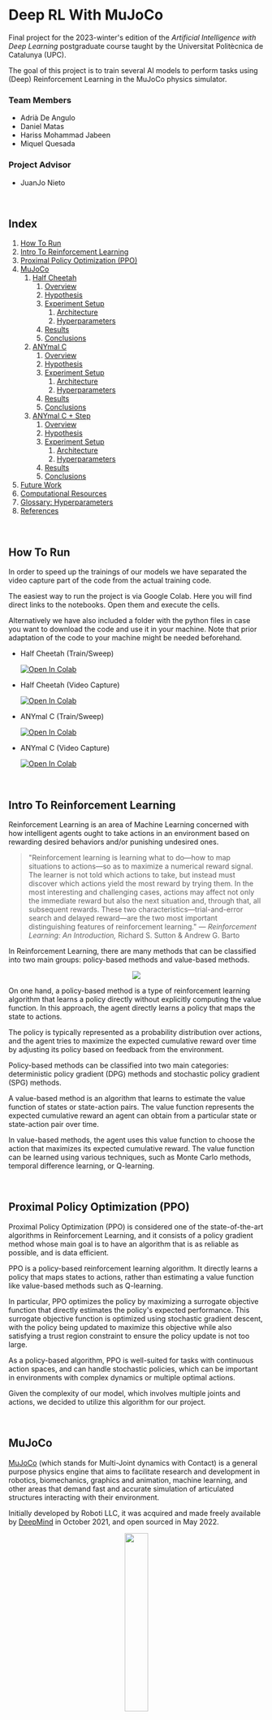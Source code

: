 # Deep RL With MuJoCo

Final project for the 2023-winter's edition of the *Artificial Intelligence with Deep Learning* postgraduate course taught by the Universitat Politècnica de Catalunya (UPC).

The goal of this project is to train several AI models to perform tasks using (Deep) Reinforcement Learning in the MuJoCo physics simulator.

### Team Members

* Adrià De Angulo
* Daniel Matas
* Hariss Mohammad Jabeen
* Miquel Quesada

### Project Advisor

* JuanJo Nieto

<br/>

## Index

1. [How To Run](#how-to-run)
2. [Intro To Reinforcement Learning](#intro-to-rl)
3. [Proximal Policy Optimization (PPO)](#ppo)
4. [MuJoCo](#mujoco)
    1. [Half Cheetah](#halfcheetah)
        1. [Overview](#overview1)
        2. [Hypothesis](#hypothesis1)
        3. [Experiment Setup](#exp-setup1)
            1. [Architecture](#architecture1)
            2. [Hyperparameters](#hyperparameters1)
        4. [Results](#results1)
        5. [Conclusions](#conclusions1)
    2. [ANYmal C](#anymal-c)
        1. [Overview](#overview2)
        2. [Hypothesis](#hypothesis2)
        3. [Experiment Setup](#exp-setup2)
            1. [Architecture](#architecture2)
            2. [Hyperparameters](#hyperparameters2)
        4. [Results](#results2)
        5. [Conclusions](#conclusions2)
    3. [ANYmal C + Step](#anymal-c-step)
        1. [Overview](#overview3)
        2. [Hypothesis](#hypothesis3)
        3. [Experiment Setup](#exp-setup3)
            1. [Architecture](#architecture3)
            2. [Hyperparameters](#hyperparameters3)
        4. [Results](#results3)
        5. [Conclusions](#conclusions3)
5. [Future Work](#future-work)
6. [Computational Resources](#comp-res)
7. [Glossary: Hyperparameters](#glossary)
8. [References](#ref)

<br/>

## How To Run <a name="how-to-run"></a>

In order to speed up the trainings of our models we have separated the video capture part of the code from the actual training code.

The easiest way to run the project is via Google Colab. Here you will find direct links to the notebooks. Open them and execute the cells.

Alternatively we have also included a folder with the python files in case you want to download the code and use it in your machine. Note that prior adaptation of the code to your machine might be needed beforehand.

* Half Cheetah (Train/Sweep)

    [![Open In Colab](https://colab.research.google.com/assets/colab-badge.svg)](https://colab.research.google.com/github/danimatasd/MUJOCO-AIDL/blob/main/notebooks/SWEEP_RL_PPO_HALFCHEETAH.ipynb)

* Half Cheetah (Video Capture)

    [![Open In Colab](https://colab.research.google.com/assets/colab-badge.svg)](https://colab.research.google.com/github/danimatasd/MUJOCO-AIDL/blob/main/notebooks/RL_PPO_HALFCHEETAH_VIDEO.ipynb)

* ANYmal C (Train/Sweep)

    [![Open In Colab](https://colab.research.google.com/assets/colab-badge.svg)](https://colab.research.google.com/github/danimatasd/MUJOCO-AIDL/blob/main/notebooks/RL_PPO_ANYMAL_C_SWEEP_OR_TRAIN.ipynb)

* ANYmal C (Video Capture)

    [![Open In Colab](https://colab.research.google.com/assets/colab-badge.svg)](https://colab.research.google.com/github/danimatasd/MUJOCO-AIDL/blob/main/notebooks/RL_PPO_ANYMAL_C_VIDEO.ipynb)

<br/>

## Intro To Reinforcement Learning <a name="intro-to-rl"></a>

Reinforcement Learning is an area of Machine Learning concerned with how intelligent agents ought to take actions in an environment based on rewarding desired behaviors and/or punishing undesired ones. 
 
> "Reinforcement learning is learning what to do—how to map situations to actions—so
as to maximize a numerical reward signal. The learner is not told which actions to
take, but instead must discover which actions yield the most reward by trying them. In the most interesting and challenging cases, actions may affect not only the immediate reward but also the next situation and, through that, all subsequent rewards. These two characteristics—trial-and-error search and delayed reward—are the two most important distinguishing features of reinforcement learning." — *Reinforcement Learning: An Introduction,* Richard S. Sutton & Andrew G. Barto

In Reinforcement Learning, there are many methods that can be classified into 
two main groups: policy-based methods and value-based methods. 

<p align="center">
    <img src="./assets/types-of-rl-methods.svg" >
</p>

On one hand, a policy-based method is a type of reinforcement learning algorithm that learns a policy directly without explicitly computing the value function. In this approach, the agent directly learns a policy that maps the state to actions.

The policy is typically represented as a probability distribution over actions, and the agent tries to maximize the expected cumulative reward over time by adjusting its policy based on feedback from the environment.

Policy-based methods can be classified into two main categories: deterministic policy gradient (DPG) methods and stochastic policy gradient (SPG) methods.

A value-based method is an algorithm that learns to estimate the value function of states or state-action pairs. The value function represents the expected cumulative reward an agent can obtain from a particular state or state-action pair over time.

In value-based methods, the agent uses this value function to choose the action that maximizes its expected cumulative reward. The value function can be learned using various techniques, such as Monte Carlo methods, temporal difference learning, or Q-learning.

<br/>

## Proximal Policy Optimization (PPO) <a name="ppo"></a>

Proximal Policy Optimization (PPO) is considered one of the state-of-the-art algorithms in Reinforcement Learning, and it consists of a policy gradient method whose main goal is to have an algorithm that is as reliable as possible, and is data efficient. 

PPO is a policy-based reinforcement learning algorithm. It directly learns a policy that maps states to actions, rather than estimating a value function like value-based methods such as Q-learning.

In particular, PPO optimizes the policy by maximizing a surrogate objective function that directly estimates the policy's expected performance. This surrogate objective function is optimized using stochastic gradient descent, with the policy being updated to maximize this objective while also satisfying a trust region constraint to ensure the policy update is not too large.

As a policy-based algorithm, PPO is well-suited for tasks with continuous action spaces, and can handle stochastic policies, which can be important in environments with complex dynamics or multiple optimal actions.

Given the complexity of our model, which involves multiple joints and actions, we decided to utilize this algorithm for our project.

<br/>

## MuJoCo <a name="mujoco"></a>

 [MuJoCo](https://mujoco.org/) (which stands for Multi-Joint dynamics with Contact) is a general purpose physics engine that aims to facilitate research and development in robotics, biomechanics, graphics and animation, machine learning, and other areas that demand fast and accurate simulation of articulated structures interacting with their environment.

Initially developed by Roboti LLC, it was acquired and made freely available by [DeepMind](https://www.deepmind.com/) in October 2021, and open sourced in May 2022.

<p align="center">
    <img src="https://github.com/danimatasd/MUJOCO-AIDL/blob/main/assets/example_mujoco.gif?raw=true" width=30%>
</p>

<br/>

## Half Cheetah <a name="halfcheetah"></a>

### Overview <a name="overview1"></a>

Half Cheetah is an [OpenAI](https://openai.com/)'s [Gym](https://www.gymlibrary.dev/) environment created to be used in MuJoCo.
The Half Cheetah is a 2-dimensional robot consisting of 9 links and 8 joints connecting them (including two paws). The goal is to apply a torque on the joints to make the cheetah run forward (right) as fast as possible, with a positive reward allocated based on the distance moved forward and a negative reward allocated for moving backward. The torso and head of the cheetah are fixed, and the torque can only be applied on the other 6 joints over the front and back thighs (connecting to the torso), shins (connecting to the thighs) and feet (connecting to the shins).

<p align="center">
    <img src="https://github.com/danimatasd/MUJOCO-AIDL/blob/main/assets/half_cheetah.gif?raw=true">
</p>

### Hypothesis <a name="hypothesis1"></a>

We hypothesize that, by using the PPO algorithm we will be able to solve the experiment on the environment with a small neural network. After that, we will use the same code as a template for the next experiments that we want to do. The general idea is to make the Half-cheetah walk/run forward as fast as it can.
<br/> 
<br/> 
Also, we predict that by performing a hyperparameter sweep and optimizing the hyperparameters, we can further improve the performance of the model and achieve a higher reward. We expect that the hyperparameters such as the learning rate and discount factor will have the most significant impact on the performance of the model, and tuning them appropriately will lead to a better-performing model. Additionally, we anticipate that by increasing the number of training episodes and using a larger replay buffer, we can help stabilize the training process and prevent the model from overfitting to recent experiences.
<br/>
<br/>
 Overall, we believe that by using the PPO algorithm and optimizing the hyperparameters, we can develop an efficient and robust model that can achieve a high reward in a the simulated environment.

### Experiment Setup <a name="exp-setup1"></a>

The steps we followed in order to do this experiment, were: 
<br/>

1. Setting up the MuJoCo environment, and importing all the necessary libraries: <br/>
Install MuJoCo and set up the environment variables
Download the appropriate robot model and environment file.
Finally, import necessary libraries such as torch, numpy, wandb, etc. 

2. Hyperparameters tuning with a sweep: <br/>
Define the range of values for each hyperparameter (e.g. learning rate, PPO epochs, etc.).
Perform the hyperparameter sweep using bayes method.
Record the results for each set of hyperparameters (e.g. reward, entropy, training time, etc.)

3. Training the final model with the previous parameters with a long run to obtain rewards and entropy metrics: <br/>
Select the set of hyperparameters that yielded the best results from the hyperparameter sweep
Monitor the training progress by logging the reward and entropy metrics at regular intervals in Wandb and, also, visualize the results using graphs or plots to better understand the learning process.

4. Evaluation: <br/>
Test the trained model on the environment to evaluate its performance and record a video of the test.

Overall, this experiment setup provides a systematic approach for designing and evaluating reinforcement learning models using the gym environment with Mujoco engine, hyperparameter tuning, and long training runs.

#### Architecture <a name="architecture1"></a>

    self.mlp = nn.Sequential(
        nn.Linear(obs_len, 64),
        nn.Tanh(),
        nn.Linear(64, 128),
        nn.Tanh())

    self.actor = nn.Linear(128, act_len)

    self.critic = nn.Linear(128, 1)

The architecture consists of three neural networks: an MLP (multi-layer perceptron), an actor network, and a critic network. Here is a breakdown of each component:

The multi-layer perceptron consists of two fully connected layers. The first one of 64 neurons and the second one with 128. Both of them followed by an hyperbolic tangent activation function.

The output of the multilayer perceptron is passed as input to both the actor and the critic networks.

The actor, is responsible for producing the policy distribution over actions, whereas the critic is responsible for estimating the state value function, which is the expected return starting from the current state.

As you can see, the architecture follows a common pattern in reinforcement learning called the actor-critic method. The actor network generates a policy distribution over actions, while the critic network estimates the value of each state or state-action pair. The actor uses the critic's estimates to improve the policy, while the critic learns to predict the expected returns accurately.

#### Hyperparameters <a name="hyperparameters1"></a>

> See the [hyperparameter glossary](#glossary) for an explanation of each hyperparameter

We performed several sweeps in order to find the best values for some of the hyperparameters, and we found out that the ones that had more influence were the learning rate, c1 and c2, ppo_epoch, runtime and the replay size.

After the following sweep we found a good set of hyperparameters, and after some trials we ended up using the following:

    hparams = {
        'gamma' : 0.99,
        'log_interval' : 10,
        'num_episodes': 50000,
        'lr' : 1e-4,
        'clip_param': 0.1,
        'ppo_epoch': 45,
        'replay_size': 600,
        'batch_size': 128,
        'c1': 3.,
        'c2': 0.01,
        'std_init': 1.0,
        'video_interval': 200
        }

<p align="center">
<img src="https://github.com/danimatasd/MUJOCO-AIDL/blob/main/assets/halfcheetah-hp-sweep.jpeg">
</p>

<p align="center">
<img src="https://github.com/danimatasd/MUJOCO-AIDL/blob/main/assets/halfcheetah-hp-correlation.jpeg">
</p>

### Results <a name="results1"></a>

<p align="center">
<img src="https://github.com/danimatasd/MUJOCO-AIDL/blob/main/assets/Halfcheetah_-_Reward_-304.gif"> <img src="https://github.com/danimatasd/MUJOCO-AIDL/blob/main/assets/Halfcheetah_-_Reward_1000.gif"> <img src="https://github.com/danimatasd/MUJOCO-AIDL/blob/main/assets/Halfcheetah_-_Reward_2000.gif"> <img src="https://github.com/danimatasd/MUJOCO-AIDL/blob/main/assets/Halfcheetah_-_Reward_3000.gif"> <img src="https://github.com/danimatasd/MUJOCO-AIDL/blob/main/assets/Halfcheetah_-_Reward_3908.gif"> <img src="https://github.com/danimatasd/MUJOCO-AIDL/blob/main/assets/Halfcheetah_-_Reward_5006.gif"> <img src="https://github.com/danimatasd/MUJOCO-AIDL/blob/main/assets/Halfcheetah_-_Reward_5734.gif">  <img src="https://github.com/danimatasd/MUJOCO-AIDL/blob/main/assets/Halfcheetah_-_Reward_-506_Final.gif">
</p>

<br/>

<p align="center">
<img src="https://github.com/danimatasd/MUJOCO-AIDL/blob/main/assets/halfcheetah-reward.jpeg">
</p>

<p align="center">
<img src="https://github.com/danimatasd/MUJOCO-AIDL/blob/main/assets/halfcheetah-entropy.jpeg">
</p>

### Conclusions <a name="conclusions1"></a>

Based on the given information, we draw a series of conclusions:

1. The training algorithm used was succesful in completing the given task of making the half cheetah run forward.

2. The algorithm improved the model's running performance over time, as evidenced by the videos, with a maximum reward of 5734 achieved during training.

3. The entropy started at 8.515 and went down to -6.949 in 46230 episodes, which suggests that the policy became more deterministic as the training progressed, but we can see in graphs, once the entropy became negative, the reward suddenly fell, as you can see in the last video.

<br/>

## ANYmal C <a name="anymal-c"></a>

### Overview <a name="overview2"></a>

The ANYmal C is a quadruped robot developed by [ANYbotics](https://www.anybotics.com/) used for inspection of industrial facilities. With it's 8 joints it is able to navigate through complex environments, such as industrial inspection, search and rescue, and scientific research. It is highly adaptable and can be customized to suit a wide range of tasks and environments, making it a versatile platform for robotics research and development. 

The ANYmal C model has 12 degrees of freedom, enabling it to execute a wide variety of dynamic movements, such as walking, trotting, running, climbing, and crawling. These degrees of freedom provide the robot with the ability to move its body in many different ways, making it highly versatile and adaptable.

<p align="center">
    <img src="https://github.com/danimatasd/MUJOCO-AIDL/blob/main/assets/Anybotics%20ANYmal%20C.jpg?raw=true">
</p>

### Hypothesis <a name="hypothesis2"></a>

We hypothesize that using the same algorithm used for the Half-cheetah with minimal changes and we will be able to make the Anymal-C walk forward.
<br/> 
<br/> 
Also, we predict that by performing a hyperparameter sweep and optimizing the hyperparameters, we can further improve the performance of the model and achieve a higher reward. We expect that the hyperparameters such as the learning rate, discount factor, and PPO epoch will have the most significant impact on the performance of the model, and tuning them appropriately will lead to a better-performing model. Additionally, we anticipate that by increasing the number of training episodes and using a larger replay buffer, we can help stabilize the training process.
<br/>
<br/>
 Overall, we believe that by using the algorithm we developed for the half-cheetah and optimizing the hyperparameters for this particular case, we can develop an efficient and robust model that can achieve a high reward in a the simulated environment.
 <br/>
 <br/>

### Experiment Setup <a name="exp-setup2"></a>

The steps we followed in order to do this experiment, were: 
<br/>

1. Setting up the custom MuJoCo environment for training and testing, and importing all the necessary libraries: <br/>
Install MuJoCo and set up the environment variables
Download the appropriate robot model and environment file.
Finally, import necessary libraries such as torch, numpy, wandb, etc. 

2. Hyperparameters tuning with a sweep: <br/>
Define the range of values for each hyperparameter (e.g. learning rate, PPO epoch, etc.).
Perform the hyperparameter sweep using bayes method.
Record the results for each set of hyperparameters (e.g. reward, entropy, training time, etc.)

3. Training the final model with the previous parameters with a long run to obtain rewards and entropy metrics: <br/>
Select the set of hyperparameters that yielded the best results from the hyperparameter sweep.
Monitor the training progress by logging the reward and entropy metrics at regular intervals in Wandb and, also, visualize the results using graphs or plots to better understand the learning process.

4. Evaluation: <br/>
Test the trained model on the environment to evaluate its performance and record a video of the test.

Overall, this experiment setup provides a systematic approach for designing and evaluating reinforcement learning models using the MuJoCo environment, hyperparameter tuning, and long training runs.

#### Architecture <a name="architecture2"></a>

We have added one hidden layer more in comparison with the half cheetah environment and we use more input parameters since the state and agent are more complex.

    self.mlp = nn.Sequential(
        nn.Linear(obs_len, 128),
        nn.Tanh(),
        nn.Linear(128, 128),
        nn.Tanh())

    self.actor = nn.Sequential(
        nn.Linear(128,64),
        nn.Tanh(),
        nn.Linear(64,act_len))

    self.critic = nn.Sequential(
        nn.Linear(128,64),
        nn.Tanh(),
        nn.Linear(64,1))

The architecture consists of three neural networks: an MLP (multi-layer perceptron), an actor network, and a critic network. Here is a breakdown of each component:

The  multi-layer perceptron  consists of two fully connected layers with 128 neurons each, followed by a hyperbolic tangent activation function.

The output of the multilayer perceptron is passed as input to both the actor and the critic networks.

The actor, is responsible for producing the policy distribution over actions, whereas the critic  is responsible for estimating the state value function, which is the expected return starting from the current state. 

As you can see, the architecture follows a common pattern in reinforcement learning called the actor-critic method. The actor network generates a policy distribution over actions, while the critic network estimates the value of each state or state-action pair. The actor uses the critic's estimates to improve the policy, while the critic learns to predict the expected returns accurately.

#### Hyperparameters <a name="hyperparameters2"></a>

> See the [hyperparameter glossary](#glossary) for an explanation of each hyperparameter

After performing the sweep, these were the hyperparameters that gave us the best reward for the experiment:

    hparams = {
        'gamma' : 0.99,
        'log_interval' : 50,
        'num_episodes': 15000,
        'lr' : 1e-5,
        'clip_param': 0.1,
        'ppo_epoch': 48,
        'replay_size': 6400,
        'batch_size': 128,
        'c1': 1.,
        'c2': 0.001,
        'std_init': 1.0,
        'std_min': 0.6,
        }

<img src="./assets/parameters-tuning-anybotics.jpeg">

<img src="./assets/parameters-correlation-anybotics.jpeg">

### Results <a name="results2"></a>

<p align="center">
<img src="https://github.com/danimatasd/MUJOCO-AIDL/blob/main/assets/Video_Anymal_C_Reward_8876.gif">
</p>

<br/>

<p align="center">
<img src="./assets/anybotics-reward.jpeg" >
</p>

<p align="center">
<img src="./assets/anybotics-entropy.jpeg">
</p>

### Conclusions <a name="conclusions2"></a>

Based on the given information, we draw a series of conclusions:

1. The training algorithm used on the Half-cheetah had to be modified with more hidden layers to be succesful in completing the given task of making the ANYmal c walk forward.

2. The algorithm improved the model's walking performance over time, as evidenced by the videos, with a maximum reward of 6036.56 achieved during training.

3. The entropy started at 17.025 and went down to 14.564 in 20.3 hours, which suggests that the policy became more deterministic as the training progressed.

<br/>

## ANYmal C + Step <a name="anymal-c-step"></a>

### Overview <a name="overview3"></a>

After reviewing the outcomes of the prior experiment, we aimed to modify the enviroment setting marginally by introducing a small obstacle (small step), allowing the robot to attempt learning how to walk over it.  

<p align="center">
    <img src="./assets/anymalc-transferLearning-behind.jpeg">
</p>

### Hypothesis <a name="hypothesis3"></a>

Employing the PPO algorithm and transfer learning in the same configuration as the earlier experiment, we expect that the  model will be able to walk across the obstacle. 

### Experiment Setup <a name="exp-setup3"></a>

Since we solely introduced a minor step in the environment and replicated the prior experiment setup, the conditions remained unchanged from the previous experiment.

#### Architecture <a name="architecture3"></a>

The architecture remains the same as the previous experiment.

    self.mlp = nn.Sequential(
        nn.Linear(obs_len, 128),
        nn.Tanh(),
        nn.Linear(128, 128),
        nn.Tanh())

    self.actor = nn.Sequential(
        nn.Linear(128,64),
        nn.Tanh(),
        nn.Linear(64,act_len))

    self.critic = nn.Sequential(
        nn.Linear(128,64),
        nn.Tanh(),
        nn.Linear(64,1))

#### Hyperparameters <a name="hyperparameters3"></a>
    
We used the same hyperparameters that we obtained in the previous experiment.

    hparams = {
        'gamma' : 0.99,
        'log_interval' : 50,
        'num_episodes': 15000,
        'lr' : 1e-5,
        'clip_param': 0.1,
        'ppo_epoch': 48,
        'replay_size': 6400,
        'batch_size': 128,
        'c1': 1.,
        'c2': 0.001,
        'std_init': 1.0,
        'std_min': 0.6,
        }

### Results <a name="results3"></a>

<p align="center">
<img src="./assets/ANYmal_C_step_recovery_jump.gif">
</p>

<p align="center">
<img src="./assets/ANYmal_C_step_from_behind.gif">
</p>

<br/>
<h2> mean = -0.06 , standard deviation = 0.18 </h2>
<img src="./assets/First_model_J13_mean_-0.06_std_0.18.png">

<h2> mean = -0.04 , standard deviation = 0.18 </h2>
<img src="./assets/Second_model_J13_mean_-0.05_std_0.18.png">

<h2> mean = -2.99 , standard deviation = 0.31 </h2>
<img src="./assets/First_model_J14_mean_-2.99_std_0.31.png">

<h2> mean = -0.3 , standard deviation = 0.29 </h2>
<img src="./assets/Second_model_J14_mean_-0.30_std_0.29.png">

<h2> mean = -0.05 , standard deviation = 0.35 </h2>
<img src="./assets/First_model_J15_mean_-0.05_std_0.35.png">

<h2> mean = -0.06 , standard deviation = 0.35 </h2>
<img src="./assets/Second_model_J15_mean_-0.06_std_0.35.png">

<br/>
<img src="./assets/transferLearning-reward.png">
<img src="./assets/transferLearning-entropy.png">


### Conclusions <a name="conclusions3"></a>

After analyzing the provided information, we arrived at the following conclusions:

1. The robot's average reward remained steady at approximately 3000. Additionally, with the aid of video animation, the robot was able to regain stability following any stumbling that occurred while crossing the obstacle.

2. The entropy showed a linear decrease from 17.925 to 14.611 over the course of 21.31 hours. This trend may indicate that the policy became more deterministic as the training progressed.

While the robot was able to successfully go over the step, it's performance fell below our expectations. However, we anticipate that making slight adjustments to the hyperparameters may yield improved outcomes.

<br/>

## Future Work <a name="future-work"></a>

While we were able to achieve most of our initial goals, there are still some tasks that we were unable to finish. Moving forward, we have identified several interesting areas for future work, including: 

* Continue the hyperparameter tuning. 

* Training multiple actors and parallelizing with GPUs. 

* Expand the data included in the state representation (such as tracking the last actions taken, collisions, and terrain information). 

* Experiment with reward design by penalizing energy consumption to encourage smoother movements, 

* Explore non-linear changes to the entropy or using a neural network to determine the covariance matrix value. 

* Test the performance of the model with a larger neural network.

<br/>

## Computational Resources <a name="comp-res"></a>

As the neural networks that we used were pretty small, we didn't find ourselves in the need of using GPUs for the training of our models (we would have spent more time passing the parameters to the GPU than doing the actual calculations in the CPU). 

To add on that, MuJoCo runs only on CPU and has no GPU support currently, so the only use case for GPUs in our project has been the render and capture of the videos.

Given this situation, for the development of this project, we have mainly used Google Colab, and when we needed to do longer trainings, two laptops with better specs to speed up the process a little bit (and also don't get kicked out from the runtime).

Here are the specifications of the machines:

* Google Colab
    * Intel Xeon @ 2.20GHz
    * 12GB RAM
    * NVIDIA Tesla K80 12GB GDDR5

* Laptop #1
    * AMD Ryzen 7 5800H @ 3.20GHz
    * 16GB RAM
    * NVIDIA GeForce RTX 3070 8GB GDDR6

* Laptop #2
    * INTEL Core i7-9750H @ 2.60 GHz
    * 8GB RAM
    * NVIDIA GeForce GTX 1050 4GB GDDR5

<br/>

## Glossary: Hyperparameters <a name="glossary"></a>

In the following list we explain the different hyperparameters:

1. gamma: discount factor for future rewards. A higher value indicates that future rewards are given more weight in the decision-making process.

2. log_interval: the number of training episodes between each logging statement. This determines how often to log information about the training progress, such as the reward or loss.

3. num_episodes: the total number of training episodes to run.

4. lr: the learning rate for the optimizer. This determines how much to update the model's weights based on the error of each prediction.

5. clip_param: the clipping parameter for the Proximal Policy Optimization (PPO) algorithm. This determines the maximum amount that the new policy can deviate from the old policy during each update.

6. ppo_epoch: the number of times to iterate over the entire training dataset during each PPO update. A higher value may improve convergence at the cost of increased computation.

7. replay_size: the maximum size of the replay buffer, which stores past observations and actions. A larger replay buffer can help stabilize training by preventing the model from overfitting to recent experiences.

8. batch_size: the number of samples to use for each mini-batch during training.

9. c1: the coefficient for the value loss term in the PPO loss function. A higher value indicates that the value loss term is given more weight in the overall loss.

10. c2: the coefficient for the entropy term in the PPO loss function. A higher value indicates that the entropy term is given more weight in the overall loss.

11. std_init: the initial standard deviation for the Gaussian policy.

12. std_min: the minimum standard deviation for the Gaussian policy. This determines the minimum value the action_std value can use, this is to prevent entropy levels that stop the training completely. 

## References <a name="ref"></a>

[MuJoCo Documentation](https://mujoco.readthedocs.io/en/latest/overview.html)

[Gym Documentation](https://www.gymlibrary.dev/)

[Policy Gradient Methods slides by JuanJo Nieto](https://docs.google.com/presentation/d/1-wcaVYIKfTJepkRDBPjrEJ61d1f5QGYFolDzlRL6nKQ/edit#slide=id.g1b677ef8c8c_0_0)

[*Reinforcement Learning: An Introduction,* Richard S. Sutton & Andrew G. Barto](http://incompleteideas.net/book/the-book-2nd.html)

[PPO-PyTorch Github by nikhilbarhate99](https://github.com/nikhilbarhate99/PPO-PyTorch)

[Policy Gradient Algorithms by Lilian Weng](https://lilianweng.github.io/posts/2018-04-08-policy-gradient/)